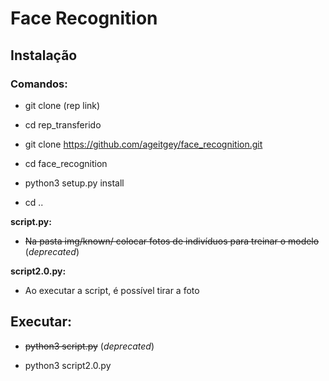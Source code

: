 # Face Recognition

## Instalação

### Comandos:

* git clone (rep link)

* cd rep_transferido

* git clone https://github.com/ageitgey/face_recognition.git

* cd face_recognition

* python3 setup.py install

* cd ..

**script.py:**

* ~~Na pasta img/known/ colocar fotos de indivíduos para treinar o modelo~~ (*deprecated*)

**script2.0.py:**

* Ao executar a script, é possível tirar a foto

## Executar:

* ~~python3 script.py~~ (*deprecated*)

* python3 script2.0.py
